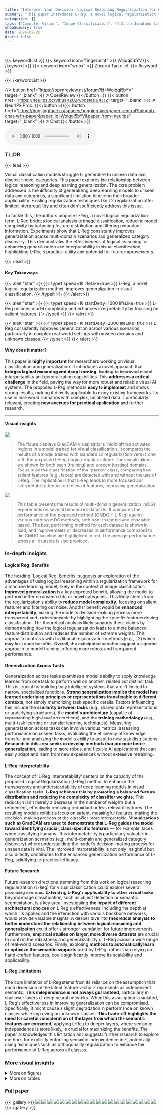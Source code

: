 ```yaml
---
title: "Interpret Your Decision: Logical Reasoning Regularization for Generalization in Visual Classification"
summary: "This paper introduces L-Reg, a novel logical regularization technique, to improve generalization in visual classification. L-Reg effectively reduces model complexity and improves interpretability by f..."
categories: []
tags: ["Computer Vision", "Image Classification", "🏢 Xi'an-Jiaotong Liverpool University",]
showSummary: true
date: 2024-09-26
draft: false
---
```


<br>

{{< keywordList >}}
{{< keyword icon="fingerprint" >}} Woiqqi5bYV {{< /keyword >}}
{{< keyword icon="writer" >}} Zhaorui Tan et el. {{< /keyword >}}
 
{{< /keywordList >}}

{{< button href="https://openreview.net/forum?id=Woiqqi5bYV" target="_blank" >}}
↗ OpenReview
{{< /button >}}
{{< button href="https://neurips.cc/virtual/2024/poster/94812" target="_blank" >}}
↗ NeurIPS Proc.
{{< /button >}}{{< button href="https://huggingface.co/spaces/huggingface/paper-central?tab=tab-chat-with-paper&paper_id=Woiqqi5bYV&paper_from=neurips" target="_blank" >}}
↗ Chat
{{< /button >}}



<audio controls>
    <source src="https://ai-paper-reviewer.com/Woiqqi5bYV/podcast.wav" type="audio/wav">
    Your browser does not support the audio element.
</audio>


### TL;DR


{{< lead >}}

Visual classification models struggle to generalize to unseen data and discover novel categories. This paper explores the relationship between logical reasoning and deep learning generalization.  The core problem addressed is the difficulty of generalizing deep learning models to unseen data and categories, a significant limitation hindering their broader applicability. Existing regularization techniques like L2 regularization offer limited interpretability and often don't sufficiently address this issue. 



To tackle this, the authors propose L-Reg, a novel logical regularization term. L-Reg bridges logical analysis to image classification, reducing model complexity by balancing feature distribution and filtering redundant information.  Experiments show that L-Reg consistently improves generalization across multi-domain scenarios and generalized category discovery. This demonstrates the effectiveness of logical reasoning for enhancing generalization and interpretability in visual classification, highlighting L-Reg's practical utility and potential for future improvements.

{{< /lead >}}


#### Key Takeaways

{{< alert "star" >}}
{{< typeit speed=10 lifeLike=true >}} L-Reg, a novel logical regularization method, improves generalization in visual classification. {{< /typeit >}}
{{< /alert >}}

{{< alert "star" >}}
{{< typeit speed=10 startDelay=1000 lifeLike=true >}} L-Reg reduces model complexity and enhances interpretability by focusing on salient features. {{< /typeit >}}
{{< /alert >}}

{{< alert "star" >}}
{{< typeit speed=10 startDelay=2000 lifeLike=true >}} L-Reg consistently improves generalization across various scenarios, particularly in complex real-world settings with unseen domains and unknown classes. {{< /typeit >}}
{{< /alert >}}

#### Why does it matter?
This paper is **highly important** for researchers working on visual classification and generalization.  It introduces a novel approach that **bridges logical reasoning and deep learning**, leading to improved model interpretability and generalization capabilities.  This **addresses a critical challenge** in the field, paving the way for more robust and reliable visual AI systems. The proposed L-Reg method is **easy to implement** and shows strong results, making it directly applicable to many existing frameworks. Its use in real-world scenarios with complex, unlabeled data is particularly relevant, creating **new avenues for practical application** and further research. 

------
#### Visual Insights



![](https://ai-paper-reviewer.com/Woiqqi5bYV/figures_0_1.jpg)

> The figure displays GradCAM visualizations, highlighting activated regions in a model trained for visual classification.  It compares the results of a model trained with standard L2 regularization versus one with the proposed L-Reg (logical regularization).  The visualizations are shown for both seen (training) and unseen (testing) domains.  Focus is on the classification of the 'person' class, comparing how salient features (e.g., faces) are detected with and without the use of L-Reg.  The implication is that L-Reg leads to more focused and interpretable attention on relevant features, improving generalization.





![](https://ai-paper-reviewer.com/Woiqqi5bYV/tables_6_1.jpg)

> This table presents the results of multi-domain generalization (mDG) experiments on several benchmark datasets.  It compares the performance of the proposed method (GMDG + L-Reg) against various existing mDG methods, both non-ensemble and ensemble-based. The best performing method for each dataset is shown in bold, and improvements or decreases in performance compared to the GMDG baseline are highlighted in red.  The average performance across all datasets is also provided.





### In-depth insights


#### Logical Reg. Benefits
The heading 'Logical Reg. Benefits' suggests an exploration of the advantages of using logical reasoning within a regularization framework for a machine learning model, likely in the context of image classification.  **Improved generalization** is a key expected benefit, allowing the model to perform better on unseen data or novel categories. This likely stems from the regularization's ability to **reduce model complexity**, focusing on salient features and filtering out noise.  Another benefit would be **enhanced interpretability**, making the model's decision-making process more transparent and understandable by highlighting the specific features driving classification. The theoretical analysis likely supports these claims by demonstrating how the logical regularization leads to a more balanced feature distribution and reduces the number of extreme weights. This approach contrasts with traditional regularization methods (e.g., L2) which may lack such benefits. Overall, the anticipated benefits suggest a superior approach to model training, offering more robust and transparent performance.

#### Generalization Across Tasks
Generalization across tasks examines a model's ability to apply knowledge learned from one task to perform well on another, related but distinct task.  This is crucial for building truly intelligent systems that aren't limited to narrow, specialized functions. **Strong generalization implies the model has learned underlying principles or representations transferable to different contexts**, not simply memorizing task-specific details.  Factors influencing this include the **similarity between tasks** (e.g., shared data representations or underlying structures), the **model's architecture** (capable of representing high-level abstractions), and the **training methodology** (e.g., multi-task learning or transfer learning techniques).  Measuring generalization across tasks can involve various metrics, assessing performance on unseen tasks, evaluating the efficiency of knowledge transfer, and analyzing the model's ability to adapt to new task distributions.  **Research in this area seeks to develop methods that promote better generalization**, leading to more robust and flexible AI applications that can easily adapt and learn from new experiences without extensive retraining.

#### L-Reg Interpretability
The concept of 'L-Reg Interpretability' centers on the capacity of the proposed Logical Regularization (L-Reg) method to enhance the transparency and understandability of deep learning models in visual classification tasks.  **L-Reg achieves this by promoting a balanced feature distribution and reducing the complexity of classifier weights.** This reduction isn't merely a decrease in the number of weights but a refinement, effectively removing redundant or less relevant features.  The resulting models exhibit a focus on salient, meaningful features, making the decision-making process of the classifier more interpretable.  **Visualizations such as GradCAM are used to demonstrate that L-Reg guides the model toward identifying crucial, class-specific features** — for example, faces when classifying humans. This interpretability is particularly valuable in generalization scenarios (e.g., multi-domain and generalized category discovery) where understanding the model's decision-making process for unseen data is vital.  The improved interpretability is not only insightful but also directly contributes to the enhanced generalization performance of L-Reg, solidifying its practical efficacy.

#### Future Research
Future research directions stemming from this work on logical reasoning regularization (L-Reg) for visual classification could explore several promising avenues. **Extending L-Reg's applicability to other visual tasks** beyond image classification, such as object detection or semantic segmentation, is a key area.  Investigating **the impact of different architectural choices** on L-Reg's effectiveness, including the depth at which it's applied and the interaction with various backbone networks, would provide valuable insights.  A deeper dive into **theoretical analysis to better understand the relationship between logical reasoning and generalization** could offer a stronger foundation for future improvements.  Furthermore, **empirical studies on larger, more diverse datasets** are crucial to confirm the robustness and generalizability of L-Reg across a wide range of real-world scenarios. Finally, exploring **methods to automatically learn or optimize the semantic supports** used by L-Reg, rather than relying on hand-crafted features, could significantly improve its scalability and applicability.

#### L-Reg Limitations
The core limitation of L-Reg stems from its reliance on the assumption that each dimension of the latent feature vector Z represents an independent semantic.  **This independence is not always guaranteed**, particularly in shallower layers of deep neural networks.  When this assumption is violated, L-Reg's effectiveness in improving generalization can be compromised.  Specifically, it might cause a slight degradation in performance on known classes while improving on unknown classes.  **This trade-off highlights the need for careful consideration of the layer from which the semantic features are extracted**; applying L-Reg to deeper layers, where semantic independence is more likely, is crucial for maximizing the benefits.  The paper acknowledges this limitation and suggests further research to explore methods for explicitly enforcing semantic independence in Z, potentially using techniques such as orthogonality regularization to enhance the performance of L-Reg across all classes.


### More visual insights

<details>
<summary>More on figures
</summary>


![](https://ai-paper-reviewer.com/Woiqqi5bYV/figures_1_1.jpg)

> This figure shows GradCAM visualizations for the 'person' class using the GMDG baseline model with and without L-Reg.  The visualizations highlight which parts of the image the model focuses on to identify the 'person' class in seen and unseen domains.  The key difference shown is that with L-Reg, the model focuses more on facial features, indicating improved interpretability and generalization.


![](https://ai-paper-reviewer.com/Woiqqi5bYV/figures_2_1.jpg)

> The figure visualizes the effects of L-Reg on the classifier's weights in a multi-domain generalization plus generalized category discovery setting using the PACS dataset.  Subfigure (a) shows heatmaps of the classifier weights, revealing a more balanced distribution and fewer extreme values with L-Reg. Subfigure (b) presents the distribution of classifier weight values for each class, demonstrating that L-Reg leads to simpler classifiers with reduced complexity. 


![](https://ai-paper-reviewer.com/Woiqqi5bYV/figures_3_1.jpg)

> This figure visualizes the distribution of latent features from models trained with and without L-Reg on the PACS dataset under the multi-domain generalization and generalized category discovery setting. It shows that L-Reg leads to a more balanced distribution of features, reducing complexity and improving generalization.


![](https://ai-paper-reviewer.com/Woiqqi5bYV/figures_8_1.jpg)

> This figure shows GradCAM visualizations comparing a model trained with L2 regularization only and a model trained with both L2 and L-Reg.  The visualizations highlight the model's attention when classifying the 'person' category across images from both seen and unseen domains. The L-Reg model demonstrates a focus on facial features even when presented with diverse image styles.


![](https://ai-paper-reviewer.com/Woiqqi5bYV/figures_17_1.jpg)

> This figure compares the prediction visualizations of a Multilayer Perceptron (MLP) model trained with different regularization techniques. The ground truth (GT) is shown alongside results from a base model, models regularized with L1 and L2, and a model using the proposed L-Reg.  The visualizations highlight the differences in how each regularization method affects the model's ability to learn and generalize from the training data. The visualizations show the model's output across the entire input space and is a contour plot showing the model's prediction values. The differences in the contour plots suggest that L-Reg might lead to better generalization performance than the other methods.


![](https://ai-paper-reviewer.com/Woiqqi5bYV/figures_26_1.jpg)

> This figure shows GradCAM visualizations, highlighting the model's attention during classification.  The top row illustrates a model trained without L-Reg (logical reasoning regularization), showcasing ambiguous attention across both seen and unseen domains when classifying a person. The bottom row shows a model trained with L-Reg, demonstrating focused attention on facial features—a key characteristic for identifying a person—regardless of domain.  The comparison highlights L-Reg's ability to improve model interpretability and generalization.


![](https://ai-paper-reviewer.com/Woiqqi5bYV/figures_27_1.jpg)

> This figure shows GradCAM visualizations for the known class 'elephant' using GMDG with and without L-Reg. The results demonstrate that L-Reg improves generalization across seen and unseen domains by focusing on salient features (long noses, teeth, and big ears). However, it also highlights a limitation where this approach may compromise performance in domains with less distinctive features (e.g., sketch).


![](https://ai-paper-reviewer.com/Woiqqi5bYV/figures_28_1.jpg)

> This figure shows GradCAM visualizations for the classification of giraffes in the PACS dataset. The model was trained using the GMDG method, both with and without L-Reg. The visualizations highlight the areas of the images that are most important for classification.  In the model trained with L-Reg, the visualizations clearly focus on the long necks of the giraffes, regardless of whether the images are from the seen or unseen domains. This illustrates the model's improved ability to generalize to unseen data when using L-Reg.


![](https://ai-paper-reviewer.com/Woiqqi5bYV/figures_29_1.jpg)

> The figure shows GradCAM visualizations for the 'person' class in seen and unseen domains.  The visualizations compare models trained with and without the proposed Logical Reasoning Regularization (L-Reg).  The goal is to illustrate how L-Reg improves the model's ability to identify salient features (such as faces) for classifying the 'person' class, even in unseen domains, leading to better generalization.


![](https://ai-paper-reviewer.com/Woiqqi5bYV/figures_30_1.jpg)

> This figure uses GradCAM to visualize the features used by a model for classifying the 'person' class.  It shows visualizations for images from both seen and unseen domains. The left column shows the model trained with only L2 regularization; the right column shows the model trained with both L2 and the proposed L-Reg. The visualization highlights the difference in attention: the L-Reg model focuses more on salient features like faces, showcasing improved interpretability and generalization.


![](https://ai-paper-reviewer.com/Woiqqi5bYV/figures_31_1.jpg)

> This figure shows GradCAM visualizations, highlighting the model's attention areas when classifying images. The visualizations are separated into two groups: images trained without L-Reg and images trained with L-Reg. Each group shows a comparison across four different domains (art painting, photo, sketch, and cartoon). The visualizations reveal that images with L-Reg consistently focuses on human faces as salient features, improving the model's interpretability and generalization to unseen data, such as images from unseen domains or novel classes. 


</details>




<details>
<summary>More on tables
</summary>


![](https://ai-paper-reviewer.com/Woiqqi5bYV/tables_7_1.jpg)
> This table shows the average accuracy results across six image datasets (CIFAR10, CIFAR100, ImageNet-100, CUB, Stanford Cars, and Herbarium19) for the Generalized Category Discovery (GCD) task.  The results are broken down by the model's performance on all classes, known classes, and unknown classes. The table compares the performance of the PIM model (a baseline method for GCD) with and without the addition of the L-Reg (Logical Reasoning Regularization). Improvements from the PIM model are highlighted in red, and degradations are shown in blue.  The results demonstrate that L-Reg improves overall performance, particularly for unknown classes, despite slightly impacting the accuracy of known classes in some cases.

![](https://ai-paper-reviewer.com/Woiqqi5bYV/tables_7_2.jpg)
> This table presents the average accuracy results across five benchmark datasets (PACS, VLCS, OfficeHome, TerraIncognita, and DomainNet) for the multi-domain generalization plus generalized category discovery (mDG+GCD) task.  It compares the performance of several methods (ERM, PIM, MIRO, GMDG) with and without the proposed L-Reg.  The accuracy is broken down into three categories: all classes, known classes, and unknown classes.  The 'Domain gap' column indicates whether the domain gap was minimized or not sufficiently minimized during training. The improvements or degradations brought by L-Reg compared to each baseline model are highlighted in red and blue, respectively. The table shows that in the minimized domain gap settings, the addition of L-Reg consistently improved performance on all three metrics.

![](https://ai-paper-reviewer.com/Woiqqi5bYV/tables_8_1.jpg)
> This table presents the average results of applying the L-Reg (Logic Regularization) technique to different layers of a deep learning model for the task of domain generalization on the PACS dataset. It shows the impact of applying L-Reg to only the deep layers versus applying it to both earlier and deeper layers of the model. The results are compared against a baseline GMDG (Generalized Multi-Domain Generalization) model without L-Reg.  The metrics reported are overall accuracy, accuracy on known classes, and accuracy on unknown classes.

![](https://ai-paper-reviewer.com/Woiqqi5bYV/tables_9_1.jpg)
> This table compares the proposed method's multi-domain generalization performance against several existing methods across five datasets (PACS, VLCS, OfficeHome, TerraIncognita, and DomainNet).  The table shows the average accuracy for each method on each dataset.  The best performing method in each dataset group (non-ensemble and ensemble) is highlighted in bold.  The table also highlights in red whether the proposed method improves or degrades the performance compared to the GMDG baseline.

![](https://ai-paper-reviewer.com/Woiqqi5bYV/tables_18_1.jpg)
> This table presents the average accuracy results across various datasets for the Generalized Category Discovery (GCD) task using the PIM model with and without L-Reg. The accuracy is broken down into three categories: overall, known classes, and unknown classes.  Positive improvements from using L-Reg are highlighted in red, while negative impacts are shown in blue. This gives a concise overview of the performance gains or losses from applying L-Reg to the PIM model in different datasets and classes.

![](https://ai-paper-reviewer.com/Woiqqi5bYV/tables_18_2.jpg)
> This table compares the performance of the proposed L-Reg method with various existing multi-domain generalization (mDG) methods across five benchmark datasets (PACS, VLCS, OfficeHome, TerraIncognita, and DomainNet).  The best-performing method in each dataset and each group (ensemble vs. non-ensemble) is highlighted in bold.  The table shows the average accuracy across different test domains for each method, and importantly, highlights in red where the proposed method improves or degrades upon the existing state-of-the-art method GMDG.

![](https://ai-paper-reviewer.com/Woiqqi5bYV/tables_19_1.jpg)
> This table presents the results of multi-domain generalization experiments using the ERM (Empirical Risk Minimization) baseline on the TerraIncognita dataset.  It compares the performance of ERM alone against ERM with L-Reg (Logical Regularization), ERM with Ortho-Reg (Orthogonality Regularization), and ERM with both L-Reg and Ortho-Reg.  The goal is to demonstrate the effectiveness of L-Reg in improving generalization performance, even when compared to other regularization techniques.

![](https://ai-paper-reviewer.com/Woiqqi5bYV/tables_19_2.jpg)
> This table presents a comparison of the proposed method's performance against existing state-of-the-art multi-domain generalization (mDG) methods.  The comparison includes both non-ensemble and ensemble methods. The best performing method in each category is highlighted in bold, and improvements or degradations relative to the GMDG baseline are indicated in red.

![](https://ai-paper-reviewer.com/Woiqqi5bYV/tables_22_1.jpg)
> This table compares the proposed method's performance on multi-domain generalization (mDG) tasks against several state-of-the-art baselines across five benchmark datasets (PACS, VLCS, OfficeHome, TerraIncognita, and DomainNet).  The table shows the average accuracy for each method on each dataset, highlighting the best-performing method in each group.  Improvements or reductions compared to the GMDG baseline are indicated in red. This provides a quantitative evaluation of the proposed method's ability to generalize across different domains.

![](https://ai-paper-reviewer.com/Woiqqi5bYV/tables_22_2.jpg)
> This table presents the results of multi-domain generalization (mDG) experiments on five benchmark datasets (PACS, VLCS, OfficeHome, TerraIncognita, and DomainNet).  It compares the performance of the proposed method (GMDG + L-Reg) against several state-of-the-art mDG methods, both ensemble and non-ensemble. The table shows the average accuracy across different test domains for each method, highlighting the best performance in each group and indicating improvements or degradations compared to the GMDG baseline.

![](https://ai-paper-reviewer.com/Woiqqi5bYV/tables_22_3.jpg)
> This table presents a comparison of the proposed method's performance on multi-domain generalization (mDG) tasks against various existing non-ensemble and ensemble methods. The results are shown for five real-world benchmark datasets: PACS, VLCS, OfficeHome, TerraIncognita, and DomainNet.  The best performing method for each dataset and method category (non-ensemble, ensemble) is highlighted in bold.  The table also highlights (in red) whether the proposed method shows improvement or degradation in comparison to the GMDG (generalized multi-domain generalization) baseline.  This allows for easy assessment of the relative performance gains or losses achieved by the proposed approach across different datasets and in comparison to state-of-the-art techniques.

![](https://ai-paper-reviewer.com/Woiqqi5bYV/tables_22_4.jpg)
> This table compares the proposed method's multi-domain generalization (mDG) performance against various existing mDG methods across five benchmark datasets (PACS, VLCS, OfficeHome, TerraIncognita, and DomainNet).  The results are presented as average accuracy with standard deviation across three trials.  The table highlights the best-performing method in each dataset and shows the improvement or degradation relative to the GMDG baseline when L-Reg is added. This provides a quantitative assessment of L-Reg's impact on mDG performance.

![](https://ai-paper-reviewer.com/Woiqqi5bYV/tables_22_5.jpg)
> This table compares the performance of the proposed method (GMDG + L-Reg) against several existing multi-domain generalization (mDG) methods on five benchmark datasets (PACS, VLCS, OfficeHome, TerraIncognita, and DomainNet).  The table shows the average accuracy across different test domains for each method, highlighting the best-performing method in each group.  Improvements or degradations relative to the GMDG baseline are indicated. The results demonstrate the effectiveness of the proposed L-Reg in enhancing the generalization performance of GMDG, especially in scenarios where the GMDG baseline achieves relatively low accuracy.

![](https://ai-paper-reviewer.com/Woiqqi5bYV/tables_23_1.jpg)
> This table compares the proposed method's performance on multi-domain generalization (mDG) tasks against various other existing methods.  The results are presented across five different benchmark datasets (PACS, VLCS, OfficeHome, TerraIncognita, and DomainNet). The table highlights the best performing methods for each dataset and indicates improvements or reductions in performance when using the proposed approach compared to a state-of-the-art GMDG baseline. The best results for each dataset are indicated in bold, and improvements or degradations from the GMDG baseline are highlighted in red.

![](https://ai-paper-reviewer.com/Woiqqi5bYV/tables_23_2.jpg)
> This table presents a comparison of the proposed method's performance on multi-domain generalization (mDG) tasks against several existing non-ensemble and ensemble methods.  The results are shown across five benchmark datasets (PACS, VLCS, OfficeHome, TerraIncognita, and DomainNet). The best performing method in each dataset group is highlighted in bold, and improvements or degradations relative to the GMDG baseline (a state-of-the-art method) are indicated in red.

![](https://ai-paper-reviewer.com/Woiqqi5bYV/tables_23_3.jpg)
> This table compares the performance of the proposed L-Reg method with other state-of-the-art multi-domain generalization (mDG) methods across five benchmark datasets (PACS, VLCS, OfficeHome, TerraIncognita, and DomainNet).  The table shows the average accuracy for each method on each dataset, highlighting the best-performing method in bold and indicating improvements or degradations compared to the GMDG baseline (with L-Reg). This provides a quantitative comparison to demonstrate the effectiveness of L-Reg in improving generalization performance in mDG tasks.

![](https://ai-paper-reviewer.com/Woiqqi5bYV/tables_23_4.jpg)
> This table compares the proposed method's performance on multi-domain generalization (mDG) tasks against various existing non-ensemble and ensemble methods across five benchmark datasets (PACS, VLCS, OfficeHome, TerraIncognita, and DomainNet).  The best performing method in each dataset group is highlighted in bold, illustrating the relative improvement or decline introduced by the proposed method compared to a strong baseline (GMDG).  Red highlighting indicates performance changes relative to the GMDG baseline.

![](https://ai-paper-reviewer.com/Woiqqi5bYV/tables_24_1.jpg)
> This table compares the performance of the proposed method (GMDG + L-Reg) with several other multi-domain generalization (mDG) methods on five benchmark datasets (PACS, VLCS, OfficeHome, TerraIncognita, and DomainNet).  The results show the average accuracy across all test domains for each method and highlight the best performance within each group of methods. The table also indicates improvements or degradations compared to the GMDG baseline.

![](https://ai-paper-reviewer.com/Woiqqi5bYV/tables_24_2.jpg)
> This table presents a comparison of the proposed method's performance on multi-domain generalization (MDG) tasks against several existing MDG methods.  The comparison is made across five benchmark datasets (PACS, VLCS, OfficeHome, TerraIncognita, and DomainNet). For each dataset and method, the average accuracy across different domains is reported. The best-performing method in each group (non-ensemble, ensemble) is highlighted in bold, and improvements or degradations relative to the GMDG baseline (a state-of-the-art method) are highlighted in red. This allows for a direct assessment of the effectiveness of the proposed method in comparison to existing approaches.

![](https://ai-paper-reviewer.com/Woiqqi5bYV/tables_24_3.jpg)
> This table compares the performance of the proposed method (GMDG + L-Reg) against various existing multi-domain generalization (mDG) methods on five benchmark datasets (PACS, VLCS, OfficeHome, TerraIncognita, and DomainNet).  The table shows the average accuracy across different test domains for each method.  Improvements and degradations relative to the GMDG baseline are highlighted to show the effectiveness of the proposed method.

![](https://ai-paper-reviewer.com/Woiqqi5bYV/tables_24_4.jpg)
> This table compares the performance of the proposed method (GMDG + L-Reg) with several other state-of-the-art multi-domain generalization (mDG) methods on five benchmark datasets (PACS, VLCS, OfficeHome, TerraIncognita, and DomainNet).  The results are presented as the average accuracy across different test domains, with the best results for each group of methods highlighted in bold.  Improvements or degradations compared to the GMDG baseline are indicated in red.

![](https://ai-paper-reviewer.com/Woiqqi5bYV/tables_24_5.jpg)
> This table compares the performance of the proposed method (GMDG + L-Reg) with several existing multi-domain generalization (mDG) methods on five benchmark datasets (PACS, VLCS, OfficeHome, TerraIncognita, and DomainNet).  The table shows the average accuracy across different test domains for each method and highlights the best performing method in each category.  Improvements or degradations compared to the GMDG baseline are indicated in red.

![](https://ai-paper-reviewer.com/Woiqqi5bYV/tables_25_1.jpg)
> This table presents a comparison of the proposed method's performance on multi-domain generalization (mDG) tasks against several existing non-ensemble and ensemble methods across five benchmark datasets (PACS, VLCS, OfficeHome, TerraIncognita, and DomainNet).  The best performing method for each dataset is highlighted in bold, and improvements or degradations compared to the GMDG baseline (a state-of-the-art method) are indicated in red. The average accuracy across all datasets is also provided for each method.

</details>




### Full paper

{{< gallery >}}
<img src="https://ai-paper-reviewer.com/Woiqqi5bYV/1.png" class="grid-w50 md:grid-w33 xl:grid-w25" />
<img src="https://ai-paper-reviewer.com/Woiqqi5bYV/2.png" class="grid-w50 md:grid-w33 xl:grid-w25" />
<img src="https://ai-paper-reviewer.com/Woiqqi5bYV/3.png" class="grid-w50 md:grid-w33 xl:grid-w25" />
<img src="https://ai-paper-reviewer.com/Woiqqi5bYV/4.png" class="grid-w50 md:grid-w33 xl:grid-w25" />
<img src="https://ai-paper-reviewer.com/Woiqqi5bYV/5.png" class="grid-w50 md:grid-w33 xl:grid-w25" />
<img src="https://ai-paper-reviewer.com/Woiqqi5bYV/6.png" class="grid-w50 md:grid-w33 xl:grid-w25" />
<img src="https://ai-paper-reviewer.com/Woiqqi5bYV/7.png" class="grid-w50 md:grid-w33 xl:grid-w25" />
<img src="https://ai-paper-reviewer.com/Woiqqi5bYV/8.png" class="grid-w50 md:grid-w33 xl:grid-w25" />
<img src="https://ai-paper-reviewer.com/Woiqqi5bYV/9.png" class="grid-w50 md:grid-w33 xl:grid-w25" />
<img src="https://ai-paper-reviewer.com/Woiqqi5bYV/10.png" class="grid-w50 md:grid-w33 xl:grid-w25" />
<img src="https://ai-paper-reviewer.com/Woiqqi5bYV/11.png" class="grid-w50 md:grid-w33 xl:grid-w25" />
<img src="https://ai-paper-reviewer.com/Woiqqi5bYV/12.png" class="grid-w50 md:grid-w33 xl:grid-w25" />
<img src="https://ai-paper-reviewer.com/Woiqqi5bYV/13.png" class="grid-w50 md:grid-w33 xl:grid-w25" />
<img src="https://ai-paper-reviewer.com/Woiqqi5bYV/14.png" class="grid-w50 md:grid-w33 xl:grid-w25" />
<img src="https://ai-paper-reviewer.com/Woiqqi5bYV/15.png" class="grid-w50 md:grid-w33 xl:grid-w25" />
<img src="https://ai-paper-reviewer.com/Woiqqi5bYV/16.png" class="grid-w50 md:grid-w33 xl:grid-w25" />
<img src="https://ai-paper-reviewer.com/Woiqqi5bYV/17.png" class="grid-w50 md:grid-w33 xl:grid-w25" />
<img src="https://ai-paper-reviewer.com/Woiqqi5bYV/18.png" class="grid-w50 md:grid-w33 xl:grid-w25" />
<img src="https://ai-paper-reviewer.com/Woiqqi5bYV/19.png" class="grid-w50 md:grid-w33 xl:grid-w25" />
<img src="https://ai-paper-reviewer.com/Woiqqi5bYV/20.png" class="grid-w50 md:grid-w33 xl:grid-w25" />
{{< /gallery >}}